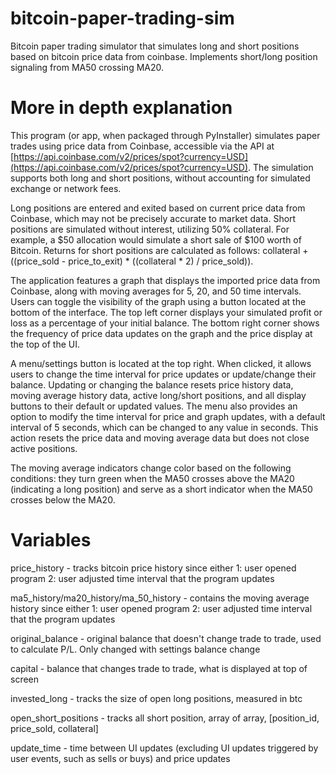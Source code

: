 # bitcoin-paper-trading-sim
Bitcoin paper trading simulator that simulates long and short positions based on bitcoin price data from coinbase. Implements short/long position signaling from MA50 crossing MA20.

# More in depth explanation
This program (or app, when packaged through PyInstaller) simulates paper trades using price data from Coinbase, accessible via the API at [https://api.coinbase.com/v2/prices/spot?currency=USD](https://api.coinbase.com/v2/prices/spot?currency=USD). The simulation supports both long and short positions, without accounting for simulated exchange or network fees. 

Long positions are entered and exited based on current price data from Coinbase, which may not be precisely accurate to market data. Short positions are simulated without interest, utilizing 50% collateral. For example, a $50 allocation would simulate a short sale of $100 worth of Bitcoin. Returns for short positions are calculated as follows: collateral + ((price_sold - price_to_exit) * ((collateral * 2) / price_sold)).

The application features a graph that displays the imported price data from Coinbase, along with moving averages for 5, 20, and 50 time intervals. Users can toggle the visibility of the graph using a button located at the bottom of the interface. The top left corner displays your simulated profit or loss as a percentage of your initial balance. The bottom right corner shows the frequency of price data updates on the graph and the price display at the top of the UI. 

A menu/settings button is located at the top right. When clicked, it allows users to change the time interval for price updates or update/change their balance. Updating or changing the balance resets price history data, moving average history data, active long/short positions, and all display buttons to their default or updated values. The menu also provides an option to modify the time interval for price and graph updates, with a default interval of 5 seconds, which can be changed to any value in seconds. This action resets the price data and moving average data but does not close active positions.

The moving average indicators change color based on the following conditions: they turn green when the MA50 crosses above the MA20 (indicating a long position) and serve as a short indicator when the MA50 crosses below the MA20.



# Variables
price_history - tracks bitcoin price history since either 1: user opened program 2: user adjusted time interval that the program updates

ma5_history/ma20_history/ma_50_history - contains the moving average history since either 1: user opened program 2: user adjusted time interval that the program updates

original_balance - original balance that doesn't change trade to trade, used to calculate P/L. Only changed with settings balance change

capital - balance that changes trade to trade, what is displayed at top of screen

invested_long - tracks the size of open long positions, measured in btc

open_short_positions - tracks all short position, array of array, [position_id, price_sold, collateral]

update_time - time between UI updates (excluding UI updates triggered by user events, such as sells or buys) and price updates
